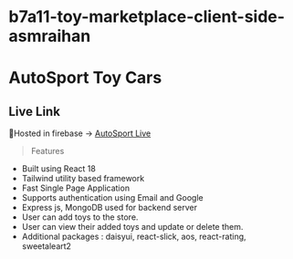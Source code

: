 # b7a11-toy-marketplace-client-side-asmraihan
# AutoSport Toy Cars 

## Live Link
🔗Hosted in firebase -> [AutoSport Live](https://autosport-cars.web.app/)  

>Features
- Built using React 18
- Tailwind utility based framework 
- Fast Single Page Application
- Supports authentication using Email and Google
- Express js, MongoDB used for backend server
- User can add toys to the store.
- User can view their added toys and update or delete them.
- Additional packages : daisyui, react-slick, aos, react-rating, sweetaleart2